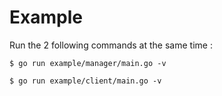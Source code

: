 # Example

Run the 2 following commands at the same time :

    $ go run example/manager/main.go -v

    $ go run example/client/main.go -v